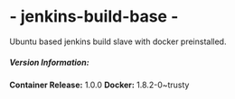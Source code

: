# - jenkins-build-base -

Ubuntu based jenkins build slave with docker preinstalled.

##### Version Information:

**Container Release:** 1.0.0
**Docker:** 1.8.2-0~trusty



